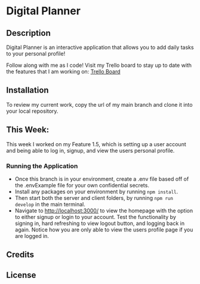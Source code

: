 # Digital Planner

## Description

Digital Planner is an interactive application that allows you to add daily tasks to your personal profile!

Follow along with me as I code! Visit my Trello board to stay up to date with the features that I am working on: [Trello Board](https://trello.com/b/Cu7Oloup/to-do-list)

## Installation

To review my current work, copy the url of my main branch and clone it into your local repository. 

## This Week:

This week I worked on my Feature 1.5, which is setting up a user account and being able to log in, signup, and view the users personal profile.

### Running the Application

 - Once this branch is in your environment, create a .env file based off of the .envExample file for your own confidential secrets.
 - Install any packages on your environment by running `npm install`.
 - Then start both the server and client folders, by running `npm run develop` in the main terminal.
 - Navigate to [http://localhost:3000/](http://localhost:3000/) to view the homepage with the option to either signup or login to your account. Test the functionality by signing in, hard refreshing to view logout button, and logging back in again. Notice how you are only able to view the users profile page if you are logged in. 

## Credits

## License

